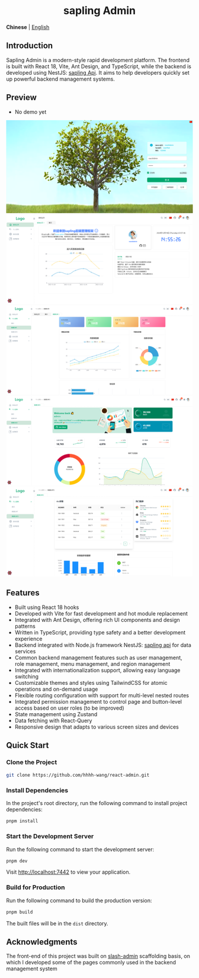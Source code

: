 <div align="center"> 
<br> 
<h1> sapling Admin </h1>
</div>

**Chinese** | [English](./README.en-US.md)

## Introduction

Sapling Admin is a modern-style rapid development platform. The frontend is built with React 18, Vite, Ant Design, and TypeScript, while the backend is developed using NestJS: [sapling Api](https://github.com/kangood/prune-api). It aims to help developers quickly set up powerful backend management systems.

## Preview
+ No demo yet

![login.png](https://raw.githubusercontent.com/hhhh-wang/react-admin/main/src/assets/login.png)
![home.png](https://raw.githubusercontent.com/hhhh-wang/react-admin/main/src/assets/home.png)
![analysis1.png](https://raw.githubusercontent.com/hhhh-wang/react-admin/main/src/assets/analysis1.png)
![analysis2.png](https://raw.githubusercontent.com/hhhh-wang/react-admin/main/src/assets/analysis2.png)
![analysis3.png](https://raw.githubusercontent.com/hhhh-wang/react-admin/main/src/assets/analysis3.png)

## Features

- Built using React 18 hooks
- Developed with Vite for fast development and hot module replacement
- Integrated with Ant Design, offering rich UI components and design patterns
- Written in TypeScript, providing type safety and a better development experience
- Backend integrated with Node.js framework NestJS: [sapling api](https://github.com/kangood/prune-api) for data services
- Common backend management features such as user management, role management, menu management, and region management
- Integrated with internationalization support, allowing easy language switching
- Customizable themes and styles using TailwindCSS for atomic operations and on-demand usage
- Flexible routing configuration with support for multi-level nested routes
- Integrated permission management to control page and button-level access based on user roles (to be improved)
- State management using Zustand
- Data fetching with React-Query
- Responsive design that adapts to various screen sizes and devices

## Quick Start

### Clone the Project

```bash
git clone https://github.com/hhhh-wang/react-admin.git

```

### Install Dependencies

In the project's root directory, run the following command to install project dependencies:

```bash
pnpm install
```

### Start the Development Server

Run the following command to start the development server:

```bash
pnpm dev
```

Visit [http://localhost:7442](http://localhost:7442) to view your application.

### Build for Production

Run the following command to build the production version:

```bash
pnpm build
```

The built files will be in the `dist` directory.

## Acknowledgments

The front-end of this project was built on [slash-admin](https://github.com/d3george/slash-admin) scaffolding basis, on which I developed some of the pages commonly used in the backend management system
